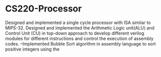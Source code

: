 # CS220-Processor
Designed and implemented a single cycle processor with ISA similar to MIPS-32.
Designed and implemented the Arithmetic Logic unit(ALU) and Control Unit (CU) in top-down approach to develop different
verilog modules for different instructions and control the execution of assembly codes.
–Implemented Bubble Sort algorithm in assembly language to sort positive integers using the 
